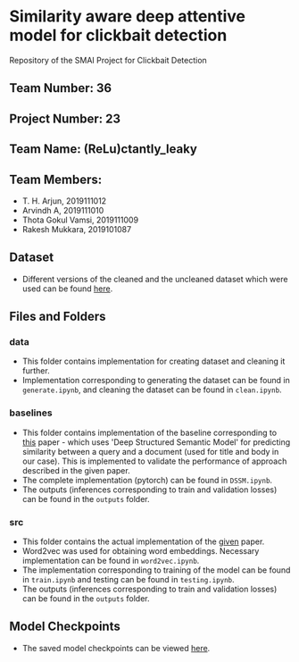 # Similarity aware deep attentive model for clickbait detection
Repository of the SMAI Project for Clickbait Detection

## Team Number: 36

## Project Number: 23

## Team Name: (ReLu)ctantly_leaky

## Team Members:

* T. H. Arjun, 2019111012
* Arvindh A, 2019111010
* Thota Gokul Vamsi, 2019111009
* Rakesh Mukkara, 2019101087

## Dataset

* Different versions of the cleaned and the uncleaned dataset which were used can be found [here](https://drive.google.com/drive/folders/1FKXxsgErDDHhljclEJZK1xtAAwYOK6FV?usp=sharing).

## Files and Folders

### data

* This folder contains implementation for creating dataset and cleaning it further.
* Implementation corresponding to generating the dataset can be found in `generate.ipynb`, and cleaning the dataset can be found in `clean.ipynb`.

### baselines

* This folder contains implementation of the baseline corresponding to [this](https://posenhuang.github.io/papers/cikm2013_DSSM_fullversion.pdf) paper - which uses 'Deep Structured Semantic Model' for predicting similarity between a query and a document (used for title and body in our case). This is implemented to validate the performance of approach described in the given paper.
* The complete implementation (pytorch) can be found in `DSSM.ipynb`.
* The outputs (inferences corresponding to train and validation losses) can be found in the `outputs` folder.

### src

* This folder contains the actual implementation of the [given](https://www.researchgate.net/publication/332194860_Similarity-Aware_Deep_Attentive_Model_for_Clickbait_Detection) paper.
* Word2vec was used for obtaining word embeddings. Necessary implementation can be found in `word2vec.ipynb`.
* The implementation corresponding to training of the model can be found in `train.ipynb` and testing can be found in `testing.ipynb`. 
* The outputs (inferences corresponding to train and validation losses) can be found in the `outputs` folder.

## Model Checkpoints

* The saved model checkpoints can be viewed [here](https://iiitaphyd-my.sharepoint.com/:f:/g/personal/arjun_thekoot_research_iiit_ac_in/EpyZblI5sjNLjcuk7lRvbIgBlrAjmJbbrzjmkr8fj4W1Bw?e=YrDpmx).